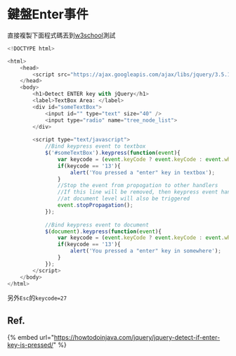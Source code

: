 # 鍵盤Enter事件

直接複製下面程式碼丟到[w3school](https://www.w3schools.com/jquery/tryit.asp?filename=tryjquery_hover)測試

```javascript
<!DOCTYPE html>

<html>
    <head>
        <script src="https://ajax.googleapis.com/ajax/libs/jquery/3.5.1/jquery.min.js"></script>
    </head>
    <body>
        <h1>Detect ENTER key with jQuery</h1>
        <label>TextBox Area: </label>
        <div id="someTextBox">
	        <input id="" type="text" size="40" />
            <input type="radio" name="tree_node_list">
        </div>
        
        <script type="text/javascript">
            //Bind keypress event to textbox
            $('#someTextBox').keypress(function(event){
                var keycode = (event.keyCode ? event.keyCode : event.which);
                if(keycode == '13'){
                    alert('You pressed a "enter" key in textbox');  
                }
                //Stop the event from propogation to other handlers
                //If this line will be removed, then keypress event handler attached 
                //at document level will also be triggered
                event.stopPropagation();
            });
             
            //Bind keypress event to document
            $(document).keypress(function(event){
                var keycode = (event.keyCode ? event.keyCode : event.which);
                if(keycode == '13'){
                    alert('You pressed a "enter" key in somewhere');    
                }
            });
        </script>
    </body>
</html>
```

另外`Esc`的`keycode=27`

## Ref.

{% embed url="https://howtodoinjava.com/jquery/jquery-detect-if-enter-key-is-pressed/" %}



